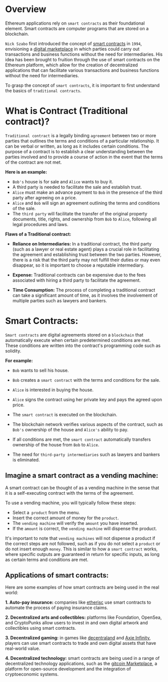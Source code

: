 # Overview

Ethereum applications rely on `smart contracts` as their foundational element. Smart contracts are computer programs that are stored on a blockchain.

`Nick Szabo` first introduced the concept of <a href="https://www.fon.hum.uva.nl/rob/Courses/InformationInSpeech/CDROM/Literature/LOTwinterschool2006/szabo.best.vwh.net/smart.contracts.html" target="_blank">smart contracts</a> in `1994`, envisioning a <a href="https://www.fon.hum.uva.nl/rob/Courses/InformationInSpeech/CDROM/Literature/LOTwinterschool2006/szabo.best.vwh.net/smart_contracts_2.html"  target="_blank">digital marketplace</a> in which parties could carry out transactions and business functions without the need for intermediaries. His idea has been brought to fruition through the use of smart contracts on the Ethereum platform, which allow for the creation of decentralized applications that can facilitate various transactions and business functions without the need for intermediaries.

To grasp the concept of `smart contracts`, it is important to first understand the basics of `traditional contracts`.

# What is Contract (Traditional contract)?

`Traditional contract` is a legally binding `agreement` between two or more parties that outlines the terms and conditions of a particular relationship. It can be verbal or written, as long as it includes certain conditions. The purpose of a contract is to establish a clear understanding between the parties involved and to provide a course of action in the event that the terms of the contract are not met.

**Here is an example:**

- `Bob's` house is for sale and `Alice` wants to buy it.
- A third party is needed to facilitate the sale and establish trust.
- `Alice` must make an advance payment to `Bob` in the presence of the third party after agreeing on a price.
- `Alice` and `Bob` will sign an agreement outlining the terms and conditions of the sale.
- The `third party` will facilitate the transfer of the original property documents, title, rights, and ownership from `Bob` to `Alice`, following all legal procedures and laws.

**Flaws of a Traditional contract:**

- **Reliance on Intermediaries:** In a traditional contract, the third party (such as a lawyer or real estate agent) plays a crucial role in facilitating the agreement and establishing trust between the two parties. However, there is a risk that the third party may not fulfill their duties or may even disappear, so it is important to choose a reputable intermediary.

- **Expense:** Traditional contracts can be expensive due to the fees associated with hiring a third party to facilitate the agreement.

- **Time Consumption:** The process of completing a traditional contract can take a significant amount of time, as it involves the involvement of multiple parties such as lawyers and bankers.

# Smart Contracts:

`Smart contracts` are digital agreements stored on a `blockchain` that automatically execute when certain predetermined conditions are met. These conditions are written into the contract's programming code such as solidity.

**For example:**

- `Bob` wants to sell his house.

- `Bob` creates a `smart contract` with the terms and conditions for the sale.

- `Alice` is interested in buying the house.

- `Alice` signs the contract using her private key and pays the agreed upon price.

- The `smart contract` is executed on the blockchain.

- The blockchain network verifies various aspects of the contract, such as `Bob's` ownership of the house and `Alice's` ability to pay.

- If all conditions are met, the `smart contract` automatically transfers ownership of the house from `Bob` to `Alice`.

- The need for `third-party intermediaries` such as lawyers and bankers is eliminated.

## Imagine a smart contract as a vending machine: 

A smart contract can be thought of as a vending machine in the sense that it is a self-executing contract with the terms of the agreement.

To use a vending machine, you will typically follow these steps:

- Select a` product` from the menu.
- Insert the correct amount of money for the `product`.
- The `vending machine` will verify the `amount` you have inserted.
- If the `amount` is correct, the `vending machine` will dispense the product.

It's important to note that `vending machines` will not dispense a product if the correct steps are not followed, such as if you do not select a `product` or do not insert enough `money`. This is similar to how a `smart contract` works, where specific outputs are guaranteed in return for specific inputs, as long as certain terms and conditions are met.

## Applications of smart contracts:

Here are some examples of how smart contracts are being used in the real world:

**1. Auto-pay insurance:**  companies like <a href="https://etherisc.com/" target="_blank">etherisc</a> use smart contracts to automate the process of paying insurance claims.

**2. Decentralized arts and collectibles:**  platforms like Foundation, OpenSea, and CryptoPunks allow users to invest in and own digital artwork and collectibles using smart contracts.

**3. Decentralized gaming:** in games like <a href="" target="_blank">decentraland</a> and <a href="" target="_blank"> Axie Infinity</a>, players can use smart contracts to trade and own digital assets that have real-world value.

**4. Decentralized technology:** smart contracts are being used in a range of decentralized technology applications, such as the  <a href="https://gitcoin.co/" target="_blank">gitcoin Marketplace</a>, a platform for open-source development and the integration of cryptoeconomic systems.
